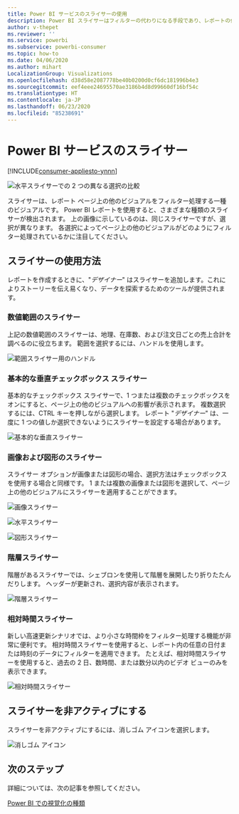 ```yaml
---
title: Power BI サービスのスライサーの使用
description: Power BI スライサーはフィルターの代わりになる手段であり、レポートの他の視覚化に表示されるデータセットの一部を絞り込むことができます。
author: v-thepet
ms.reviewer: ''
ms.service: powerbi
ms.subservice: powerbi-consumer
ms.topic: how-to
ms.date: 04/06/2020
ms.author: mihart
LocalizationGroup: Visualizations
ms.openlocfilehash: d38d58e2087778be40b0200d0cf6dc181996b4e3
ms.sourcegitcommit: eef4eee24695570ae3186b4d8d99660df16bf54c
ms.translationtype: HT
ms.contentlocale: ja-JP
ms.lasthandoff: 06/23/2020
ms.locfileid: "85238691"
---
```

# <a name="slicers-in-the-power-bi-service"></a>Power BI サービスのスライサー

[!INCLUDE[consumer-appliesto-ynnn](../includes/consumer-appliesto-yynn.md)]

![水平スライサーでの 2 つの異なる選択の比較](media/end-user-slicer/power-bi-slider.png)

スライサーは、レポート ページ上の他のビジュアルをフィルター処理する一種のビジュアルです。 Power BI レポートを使用すると、さまざまな種類のスライサーが検出されます。 上の画像に示しているのは、同じスライサーですが、選択が異なります。 各選択によってページ上の他のビジュアルがどのようにフィルター処理されているかに注目してください。  


## <a name="how-to-use-slicers"></a>スライサーの使用方法
レポートを作成するときに、"*デザイナー*" はスライサーを追加します。これによりストーリーを伝え易くなり、データを探索するためのツールが提供されます。

### <a name="numeric-range-slicer"></a>数値範囲のスライサー
 上記の数値範囲のスライサーは、地理、在庫数、および注文日ごとの売上合計を調べるのに役立ちます。 範囲を選択するには、ハンドルを使用します。 

![範囲スライサー用のハンドル](media/end-user-slicer/power-bi-handles.png)

### <a name="basic-vertical-checkbox-slicer"></a>基本的な垂直チェックボックス スライサー

基本的なチェックボックス スライサーで、1 つまたは複数のチェックボックスをオンにすると、ページ上の他のビジュアルへの影響が表示されます。 複数選択するには、CTRL キーを押しながら選択します。 レポート "*デザイナー*" は、一度に 1 つの値しか選択できないようにスライサーを設定する場合があります。 

![基本的な垂直スライサー](media/end-user-slicer/power-bi-basic.png)

### <a name="image-and-shape-slicers"></a>画像および図形のスライサー
スライサー オプションが画像または図形の場合、選択方法はチェックボックスを使用する場合と同様です。 1 または複数の画像または図形を選択して、ページ上の他のビジュアルにスライサーを適用することができます。 

![画像スライサー](media/end-user-slicer/power-bi-image.png)    

![水平スライサー](media/end-user-slicer/power-bi-horizontal.png)    

![図形スライサー](media/end-user-slicer/power-bi-boxes.png)

### <a name="hierarchy-slicer"></a>階層スライサー

階層があるスライサーでは、シェブロンを使用して階層を展開したり折りたたんだりします。 ヘッダーが更新され、選択内容が表示されます。

![階層スライサー](media/end-user-slicer/power-bi-hierarchy.png)

### <a name="relative-time-slicer"></a>相対時間スライサー
新しい高速更新シナリオでは、より小さな時間枠をフィルター処理する機能が非常に便利です。
相対時間スライサーを使用すると、レポート内の任意の日付または時刻のデータにフィルターを適用できます。 たとえば、相対時間スライサーを使用すると、過去の 2 日、数時間、または数分以内のビデオ ビューのみを表示できます。 

![相対時間スライサー](media/end-user-slicer/power-bi-relative-time.png)

## <a name="deactivate-a-slicer"></a>スライサーを非アクティブにする
スライサーを非アクティブにするには、消しゴム アイコンを選択します。

![消しゴム アイコン](media/end-user-slicer/power-bi-eraser.png)

## <a name="next-steps"></a>次のステップ
詳細については、次の記事を参照してください。

[Power BI での視覚化の種類](end-user-visualizations.md)

